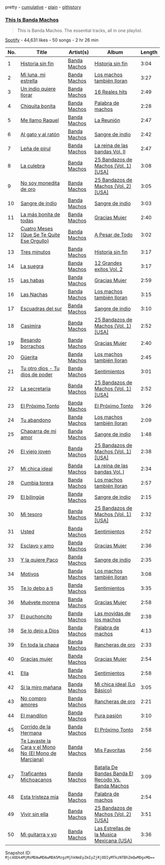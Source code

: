 pretty - [cumulative](/playlists/cumulative/37i9dQZF1DZ06evO4BSRFe.md) - [plain](/playlists/plain/37i9dQZF1DZ06evO4BSRFe) - [githistory](https://github.githistory.xyz/mackorone/spotify-playlist-archive/blob/main/playlists/plain/37i9dQZF1DZ06evO4BSRFe)

### [This Is Banda Machos](https://open.spotify.com/playlist/37i9dQZF1DZ06evO4BSRFe)

> This is Banda Machos\. The essential tracks, all in one playlist.

[Spotify](https://open.spotify.com/user/spotify) - 44,631 likes - 50 songs - 2 hr 26 min

| No. | Title | Artist(s) | Album | Length |
|---|---|---|---|---|
| 1 | [Historia sin fin](https://open.spotify.com/track/7LMuasDvRrwulpdKMyukDl) | [Banda Machos](https://open.spotify.com/artist/7MyUjj79oHy7I8RocrtzZ2) | [Historia sin fin](https://open.spotify.com/album/5IB8MY1KDGEy86lDkEmCPD) | 3:04 |
| 2 | [Mi luna, mi estrella](https://open.spotify.com/track/5FFtF4qfE1fHDDp5EMe7Et) | [Banda Machos](https://open.spotify.com/artist/7MyUjj79oHy7I8RocrtzZ2) | [Los machos también lloran](https://open.spotify.com/album/4bJgYukI8yFOsia5HXeS30) | 3:27 |
| 3 | [Un indio quiere llorar](https://open.spotify.com/track/4cnm9F3YGOW6ydiyo3LdrW) | [Banda Machos](https://open.spotify.com/artist/7MyUjj79oHy7I8RocrtzZ2) | [16 Reales hits](https://open.spotify.com/album/5ZnGp62Dx8qN5TascIvItr) | 2:49 |
| 4 | [Chiquita bonita](https://open.spotify.com/track/1oyFVrHU6I2vRUSR1VVDKL) | [Banda Machos](https://open.spotify.com/artist/7MyUjj79oHy7I8RocrtzZ2) | [Palabra de machos](https://open.spotify.com/album/6nHukDTFU4XLZs9F3YR5KM) | 2:28 |
| 5 | [Me llamo Raquel](https://open.spotify.com/track/6sr4ax5EHAsAxC4jjEaZJ0) | [Banda Machos](https://open.spotify.com/artist/7MyUjj79oHy7I8RocrtzZ2) | [La Reunión](https://open.spotify.com/album/62bBdP4of4gbqzArrfCw4J) | 2:47 |
| 6 | [Al gato y al ratón](https://open.spotify.com/track/3qtsVB90KMoccHtSCbAHOE) | [Banda Machos](https://open.spotify.com/artist/7MyUjj79oHy7I8RocrtzZ2) | [Sangre de indio](https://open.spotify.com/album/5nUqvx6cvJkT78iAqnU6dY) | 2:42 |
| 7 | [Leña de pirul](https://open.spotify.com/track/24hke0P7QZEb62QC4XzG9y) | [Banda Machos](https://open.spotify.com/artist/7MyUjj79oHy7I8RocrtzZ2) | [La reina de las bandas Vol\. II](https://open.spotify.com/album/29JiAjWnPrh6PxzyZxA1Uv) | 2:47 |
| 8 | [La culebra](https://open.spotify.com/track/6bJlR3XVNgAOIkKdiKkZz4) | [Banda Machos](https://open.spotify.com/artist/7MyUjj79oHy7I8RocrtzZ2) | [25 Bandazos de Machos \(Vol\. 1\) \[USA\]](https://open.spotify.com/album/641IjGwd385qV3RVouieUv) | 3:08 |
| 9 | [No soy monedita de oro](https://open.spotify.com/track/3ndJWgaFnw92IeICfSlTrP) | [Banda Machos](https://open.spotify.com/artist/7MyUjj79oHy7I8RocrtzZ2) | [25 Bandazos de Machos \(Vol\. 2\) \[USA\]](https://open.spotify.com/album/6AO0JgrAWIRkLGtkPeJ1vv) | 3:05 |
| 10 | [Sangre de indio](https://open.spotify.com/track/3C818S8QbfRJDUC4xt6jSM) | [Banda Machos](https://open.spotify.com/artist/7MyUjj79oHy7I8RocrtzZ2) | [Sangre de indio](https://open.spotify.com/album/5nUqvx6cvJkT78iAqnU6dY) | 3:03 |
| 11 | [La más bonita de todas](https://open.spotify.com/track/5lSl7vLwMnC6uHFzkFLptI) | [Banda Machos](https://open.spotify.com/artist/7MyUjj79oHy7I8RocrtzZ2) | [Gracias Mujer](https://open.spotify.com/album/1rOawSf0a7ArflNIvebvMr) | 2:40 |
| 12 | [Cuatro Meses \(Que Se Te Quite Ese Orgullo\)](https://open.spotify.com/track/7nBdxRmU1GvUf4ZbOLKQEx) | [Banda Machos](https://open.spotify.com/artist/7MyUjj79oHy7I8RocrtzZ2) | [A Pesar de Todo](https://open.spotify.com/album/2yVyjnqGVXytCjfMqe1lp9) | 3:02 |
| 13 | [Tres minutos](https://open.spotify.com/track/0mKKoYIkWf9BeAWNV8OQoP) | [Banda Machos](https://open.spotify.com/artist/7MyUjj79oHy7I8RocrtzZ2) | [Historia sin fin](https://open.spotify.com/album/5IB8MY1KDGEy86lDkEmCPD) | 3:17 |
| 14 | [La suegra](https://open.spotify.com/track/5JPZJyZ7fIvlgaKDO0pPm3) | [Banda Machos](https://open.spotify.com/artist/7MyUjj79oHy7I8RocrtzZ2) | [12 Grandes exitos Vol\. 2](https://open.spotify.com/album/4EQuspAsyfJtB7A0p5zdZf) | 3:17 |
| 15 | [Las habas](https://open.spotify.com/track/3Q97r3eLlF1qqjWHgUaYYr) | [Banda Machos](https://open.spotify.com/artist/7MyUjj79oHy7I8RocrtzZ2) | [Gracias Mujer](https://open.spotify.com/album/1rOawSf0a7ArflNIvebvMr) | 2:59 |
| 16 | [Las Nachas](https://open.spotify.com/track/5c1AEnRTAlLDTvDb6rNlak) | [Banda Machos](https://open.spotify.com/artist/7MyUjj79oHy7I8RocrtzZ2) | [Los machos también lloran](https://open.spotify.com/album/4bJgYukI8yFOsia5HXeS30) | 3:15 |
| 17 | [Escuadras del sur](https://open.spotify.com/track/443eTn9NYno1qi5J8g0KCa) | [Banda Machos](https://open.spotify.com/artist/7MyUjj79oHy7I8RocrtzZ2) | [Sangre de indio](https://open.spotify.com/album/5nUqvx6cvJkT78iAqnU6dY) | 3:10 |
| 18 | [Casimira](https://open.spotify.com/track/10XZJDjzbhIeD8sx409f0N) | [Banda Machos](https://open.spotify.com/artist/7MyUjj79oHy7I8RocrtzZ2) | [25 Bandazos de Machos \(Vol\. 1\) \[USA\]](https://open.spotify.com/album/641IjGwd385qV3RVouieUv) | 2:52 |
| 19 | [Besando borrachos](https://open.spotify.com/track/44kod3HVpNIvakBmRd0Lvb) | [Banda Machos](https://open.spotify.com/artist/7MyUjj79oHy7I8RocrtzZ2) | [Gracias Mujer](https://open.spotify.com/album/1rOawSf0a7ArflNIvebvMr) | 2:40 |
| 20 | [Güerita](https://open.spotify.com/track/6fkhelPceMGuArIxYKyagL) | [Banda Machos](https://open.spotify.com/artist/7MyUjj79oHy7I8RocrtzZ2) | [Los machos también lloran](https://open.spotify.com/album/4bJgYukI8yFOsia5HXeS30) | 2:45 |
| 21 | [Tu otro dios \- Tu dios de poder](https://open.spotify.com/track/60UOcLgASgH7nfjckAHadn) | [Banda Machos](https://open.spotify.com/artist/7MyUjj79oHy7I8RocrtzZ2) | [Sentimientos](https://open.spotify.com/album/0W25izQQWhI54q5Dvs2PkO) | 3:01 |
| 22 | [La secretaria](https://open.spotify.com/track/0RCB1m9x43mkEwGSABjQXY) | [Banda Machos](https://open.spotify.com/artist/7MyUjj79oHy7I8RocrtzZ2) | [25 Bandazos de Machos \(Vol\. 1\) \[USA\]](https://open.spotify.com/album/641IjGwd385qV3RVouieUv) | 2:52 |
| 23 | [El Próximo Tonto](https://open.spotify.com/track/159vIWmmGLkVzYWqG2oHNb) | [Banda Machos](https://open.spotify.com/artist/7MyUjj79oHy7I8RocrtzZ2) | [El Próximo Tonto](https://open.spotify.com/album/3WvE7i1NcHqtHYC7GnE8HF) | 3:26 |
| 24 | [Tu abandono](https://open.spotify.com/track/7IIB1aFag7RDTEPZW0z00Q) | [Banda Machos](https://open.spotify.com/artist/7MyUjj79oHy7I8RocrtzZ2) | [Los machos también lloran](https://open.spotify.com/album/4bJgYukI8yFOsia5HXeS30) | 2:09 |
| 25 | [Chaparra de mi amor](https://open.spotify.com/track/5PurlLJkzmW8kSj8fO0cHR) | [Banda Machos](https://open.spotify.com/artist/7MyUjj79oHy7I8RocrtzZ2) | [Sangre de indio](https://open.spotify.com/album/5nUqvx6cvJkT78iAqnU6dY) | 1:48 |
| 26 | [El viejo joven](https://open.spotify.com/track/2TW92ifivpD4xUxXsEFTVp) | [Banda Machos](https://open.spotify.com/artist/7MyUjj79oHy7I8RocrtzZ2) | [25 Bandazos de Machos \(Vol\. 1\) \[USA\]](https://open.spotify.com/album/641IjGwd385qV3RVouieUv) | 2:38 |
| 27 | [Mi chica ideal](https://open.spotify.com/track/3QukO1TbU8SvQQrkwFoKWF) | [Banda Machos](https://open.spotify.com/artist/7MyUjj79oHy7I8RocrtzZ2) | [La reina de las bandas Vol\. I](https://open.spotify.com/album/78dh7yHMwbb3dPUqmEDxj2) | 2:34 |
| 28 | [Cumbia torera](https://open.spotify.com/track/4DRCXdm5KJ76R2sWG4hwcD) | [Banda Machos](https://open.spotify.com/artist/7MyUjj79oHy7I8RocrtzZ2) | [Los machos también lloran](https://open.spotify.com/album/4bJgYukI8yFOsia5HXeS30) | 2:57 |
| 29 | [El bilingüe](https://open.spotify.com/track/5aqVKwiEuXrLJK4cPUjGDt) | [Banda Machos](https://open.spotify.com/artist/7MyUjj79oHy7I8RocrtzZ2) | [Sangre de indio](https://open.spotify.com/album/5nUqvx6cvJkT78iAqnU6dY) | 2:15 |
| 30 | [Mi tesoro](https://open.spotify.com/track/6i9F5U7UTfpA2BurGZ9FYd) | [Banda Machos](https://open.spotify.com/artist/7MyUjj79oHy7I8RocrtzZ2) | [25 Bandazos de Machos \(Vol\. 1\) \[USA\]](https://open.spotify.com/album/641IjGwd385qV3RVouieUv) | 2:32 |
| 31 | [Usted](https://open.spotify.com/track/4jUwjtLbWMKG3vwUDiEADY) | [Banda Machos](https://open.spotify.com/artist/7MyUjj79oHy7I8RocrtzZ2) | [Sentimientos](https://open.spotify.com/album/0W25izQQWhI54q5Dvs2PkO) | 2:52 |
| 32 | [Esclavo y amo](https://open.spotify.com/track/6M9PBbQwZ73hKQoQBq2i3X) | [Banda Machos](https://open.spotify.com/artist/7MyUjj79oHy7I8RocrtzZ2) | [Gracias Mujer](https://open.spotify.com/album/1rOawSf0a7ArflNIvebvMr) | 2:36 |
| 33 | [Y la quiere Paco](https://open.spotify.com/track/0SuXH0Nw1RxS6MFC3RB5oi) | [Banda Machos](https://open.spotify.com/artist/7MyUjj79oHy7I8RocrtzZ2) | [Sangre de indio](https://open.spotify.com/album/5nUqvx6cvJkT78iAqnU6dY) | 2:35 |
| 34 | [Motivos](https://open.spotify.com/track/65lfzguWycfHortBjpZAwr) | [Banda Machos](https://open.spotify.com/artist/7MyUjj79oHy7I8RocrtzZ2) | [Los machos también lloran](https://open.spotify.com/album/4bJgYukI8yFOsia5HXeS30) | 3:08 |
| 35 | [Te lo debo a ti](https://open.spotify.com/track/6ZekD6aJtWhH81FV7xIPHo) | [Banda Machos](https://open.spotify.com/artist/7MyUjj79oHy7I8RocrtzZ2) | [Sentimientos](https://open.spotify.com/album/0W25izQQWhI54q5Dvs2PkO) | 3:35 |
| 36 | [Muévete morena](https://open.spotify.com/track/7c4YD4Gr5vmemSYgsujpDN) | [Banda Machos](https://open.spotify.com/artist/7MyUjj79oHy7I8RocrtzZ2) | [Gracias Mujer](https://open.spotify.com/album/1rOawSf0a7ArflNIvebvMr) | 2:58 |
| 37 | [El puchoncito](https://open.spotify.com/track/34QLjltck9rUXp6XQKkRw4) | [Banda Machos](https://open.spotify.com/artist/7MyUjj79oHy7I8RocrtzZ2) | [Las movidas de los machos](https://open.spotify.com/album/2bYblCuXUCy0wxCIA4jAIu) | 2:38 |
| 38 | [Se lo dejo a Dios](https://open.spotify.com/track/2dNGdHoNz5MatMvKnmiOhs) | [Banda Machos](https://open.spotify.com/artist/7MyUjj79oHy7I8RocrtzZ2) | [Palabra de machos](https://open.spotify.com/album/6nHukDTFU4XLZs9F3YR5KM) | 4:13 |
| 39 | [En toda la chapa](https://open.spotify.com/track/2bYFjXeMwQ9S17ZUbUQ9gq) | [Banda Machos](https://open.spotify.com/artist/7MyUjj79oHy7I8RocrtzZ2) | [Rancheras de oro](https://open.spotify.com/album/4aPS74SgbMHdVmhcfHEsXD) | 2:33 |
| 40 | [Gracias mujer](https://open.spotify.com/track/6ky62QbRkQK6zYNuHexica) | [Banda Machos](https://open.spotify.com/artist/7MyUjj79oHy7I8RocrtzZ2) | [Gracias Mujer](https://open.spotify.com/album/1rOawSf0a7ArflNIvebvMr) | 2:54 |
| 41 | [Ella](https://open.spotify.com/track/2h2sz7i4jjDagK6GFyE6sS) | [Banda Machos](https://open.spotify.com/artist/7MyUjj79oHy7I8RocrtzZ2) | [Sentimientos](https://open.spotify.com/album/0W25izQQWhI54q5Dvs2PkO) | 2:58 |
| 42 | [Si la miro mañana](https://open.spotify.com/track/0rLhHYEvFSNOBYFIJMbxC9) | [Banda Machos](https://open.spotify.com/artist/7MyUjj79oHy7I8RocrtzZ2) | [Mi chica ideal \(Lo Básico\)](https://open.spotify.com/album/5339bPdH9NLYMEvDZQZS90) | 3:05 |
| 43 | [No compro amores](https://open.spotify.com/track/3RFaoL5rTwLJN0SgG6ERdq) | [Banda Machos](https://open.spotify.com/artist/7MyUjj79oHy7I8RocrtzZ2) | [Rancheras de oro](https://open.spotify.com/album/4aPS74SgbMHdVmhcfHEsXD) | 2:21 |
| 44 | [El mandilon](https://open.spotify.com/track/6jLka2PiSCyGNpSTLiVB1l) | [Banda Machos](https://open.spotify.com/artist/7MyUjj79oHy7I8RocrtzZ2) | [Pura pasión](https://open.spotify.com/album/2o7KaI8uRQcQd8TXfcC2uG) | 3:10 |
| 45 | [Corrido de la Hermana](https://open.spotify.com/track/5X9rrWWiacx19R8iIovft7) | [Banda Machos](https://open.spotify.com/artist/7MyUjj79oHy7I8RocrtzZ2) | [El Próximo Tonto](https://open.spotify.com/album/3WvE7i1NcHqtHYC7GnE8HF) | 2:58 |
| 46 | [Te Lavaste la Cara y el Mono No \(El Mono de Marciana\)](https://open.spotify.com/track/1BW73Xmnb6d2JkqnAYjLEi) | [Banda Machos](https://open.spotify.com/artist/7MyUjj79oHy7I8RocrtzZ2) | [Mis Favoritas](https://open.spotify.com/album/19sUt3izOtuq4tRI5iSwe7) | 2:56 |
| 47 | [Traficantes Michoacanos](https://open.spotify.com/track/4dZGvGTg2Jay6IfM30d0GT) | [Banda Machos](https://open.spotify.com/artist/7MyUjj79oHy7I8RocrtzZ2) | [Batalla De Bandas Banda El Recodo Vs\. Banda Machos](https://open.spotify.com/album/1SctrZWYQz9kCm8uUXWxw6) | 3:09 |
| 48 | [Esta tristeza mía](https://open.spotify.com/track/1OR4HEV1aNbxJiEZuGUd3H) | [Banda Machos](https://open.spotify.com/artist/7MyUjj79oHy7I8RocrtzZ2) | [Palabra de machos](https://open.spotify.com/album/6nHukDTFU4XLZs9F3YR5KM) | 2:54 |
| 49 | [Vivir sin ella](https://open.spotify.com/track/1tGEqvzyAMUReS4zQMpZ2G) | [Banda Machos](https://open.spotify.com/artist/7MyUjj79oHy7I8RocrtzZ2) | [25 Bandazos de Machos \(Vol\. 2\) \[USA\]](https://open.spotify.com/album/6AO0JgrAWIRkLGtkPeJ1vv) | 3:51 |
| 50 | [Mi guitarra y yo](https://open.spotify.com/track/0edkcVjFnMaLouhsMHlcXw) | [Banda Machos](https://open.spotify.com/artist/7MyUjj79oHy7I8RocrtzZ2) | [Las Estrellas de la Musica Mexicana \(USA\)](https://open.spotify.com/album/2JOLFDLR0yxFWPQ2V8f2tY) | 3:36 |

Snapshot ID: `Mjc4ODk4MjMsMDAwMDAwMDA5MzgzMjhkNmEyZmIyZjRjODIyMTkzNTBhZmQwMDgxMQ==`
